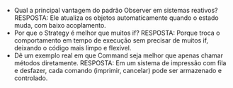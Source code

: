 * Qual a principal vantagem do padrão Observer em sistemas reativos?
    RESPOSTA: Ele atualiza os objetos automaticamente quando o estado muda, com baixo acoplamento.
* Por que o Strategy é melhor que muitos if?
   RESPOSTA: Porque troca o comportamento em tempo de execução sem precisar de muitos if, deixando o código mais limpo e flexível.
* Dê um exemplo real em que Command seja melhor que apenas chamar métodos diretamente.
   RESPOSTA: Em um sistema de impressão com fila e desfazer, cada comando (imprimir, cancelar) pode ser armazenado e controlado.
